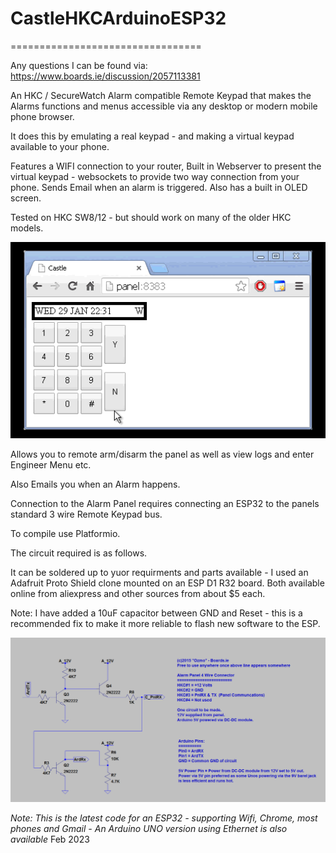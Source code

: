 # CastleHKCArduinoESP32
=================================

Any questions I can be found via: https://www.boards.ie/discussion/2057113381

An HKC / SecureWatch Alarm compatible Remote Keypad that makes the Alarms functions and menus
accessible via any desktop or modern mobile phone browser.

It does this by emulating a real keypad - and making a virtual keypad available to your phone.

Features a WIFI connection to your router, Built in Webserver to present the virtual keypad - websockets to provide two way connection from your phone. Sends Email when an alarm is triggered. Also has a built in OLED screen.

Tested on HKC SW8/12 - but should work on many of the older HKC models.

![animation demo](https://github.com/OzmoOzmo/CastleAritechArduinoESP32/blob/master/HowTo/ArduinoAritechInternetKeypadLoop.gif)

Allows you to remote arm/disarm the panel as well as view logs and enter Engineer Menu etc.

Also Emails you when an Alarm happens.

Connection to the Alarm Panel requires connecting an ESP32 to the panels standard 3 wire Remote Keypad bus.

To compile use Platformio.

The circuit required is as follows.

It can be soldered up to yuor requirments and parts available - I used an Adafruit Proto Shield clone mounted on an ESP D1 R32 board.
Both available online from aliexpress and other sources from about $5 each.

Note: I have added a 10uF capacitor between GND and Reset - this is a recommended fix to make it more reliable to flash new software to the ESP.

![Wiring Diagram](https://raw.githubusercontent.com/OzmoOzmo/CastleHKCArduinoESP32/main/Docs/CircuitDiagram.png)





*Note: This is the latest code for an ESP32 - supporting Wifi, Chrome, most phones and Gmail - An Arduino UNO version using Ethernet is also available*
Feb 2023
